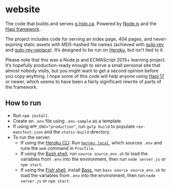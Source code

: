# website

The code that builds and serves [g.hslp.ca](https://g.hslp.ca/). Powered by [Node.js][node-js] and the [Hapi framework][hapi].

The project includes code for serving an index page, 404 pages, and never-expiring static assets with MD5-hashed file names (achieved with [gulp-rev][] and [gulp-rev-replace][]). It’s designed to be run on [Heroku][heroku], but isn’t tied to it.

Please note that this was a Node.js and ECMAScript 2015+ learning project. It’s hopefully production-ready enough to serve a small personal site that almost nobody visits, but you might want to get a second opinion before you copy anything. I hope some of this code will help anyone using [Hapi 17][hapi-17] or newer, which seems to have been a fairly significant rewrite of parts of the framework.

## How to run

- Run `npm install`.
- Create an `.env` file using `.env-sample` as a template.
- If using `APP_ENV="production"`, run `gulp build` to populate `rev-manifest.json` and the `static-build` directory.
- To run the server:
    - If using the [Heroku CLI][heroku-cli]: Run [`heroku local`][heroku-local], which sources `.env` and runs the `web` command in `Procfile`.
    - If using the [Bash shell][bash], run `source source_env.sh` to load the variables from `.env` into the environment, then run `node server.js` or `npm start`.
    - If using the [Fish shell][fish], install [Bass][bass], run `bass source source_env.sh` to load the variables from `.env` into the environment, then run `node server.js` or `npm start`.

[bash]: https://www.gnu.org/software/bash/
[bass]: https://github.com/edc/bass
[fish]: https://fishshell.com/
[gulp-rev]: https://github.com/sindresorhus/gulp-rev
[gulp-rev-replace]: https://github.com/jamesknelson/gulp-rev-replace
[hapi]: https://hapijs.com/
[hapi-17]: https://github.com/hapijs/hapi/issues/3658
[heroku]: https://www.heroku.com/
[heroku-cli]: https://devcenter.heroku.com/articles/heroku-cli
[heroku-local]: https://devcenter.heroku.com/articles/heroku-local
[node-js]: https://nodejs.org/
